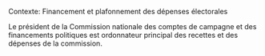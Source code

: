 Contexte: Financement et plafonnement des dépenses électorales

Le président de la Commission nationale des comptes de campagne et des financements politiques est ordonnateur principal des recettes et des dépenses de la commission.